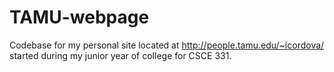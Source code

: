 # TAMU-webpage
Codebase for my personal site located at http://people.tamu.edu/~icordova/ started during my junior year of college for CSCE 331.
